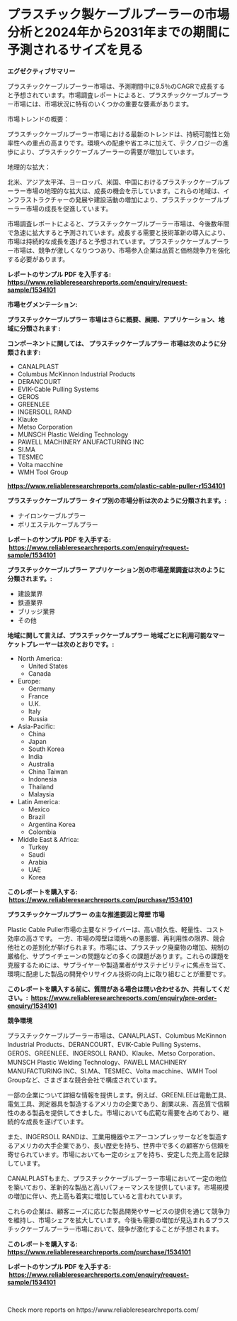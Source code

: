 <p><h1>プラスチック製ケーブルプーラーの市場分析と2024年から2031年までの期間に予測されるサイズを見る</h1></p><p><strong>エグゼクティブサマリー</strong></p>
<p><p>プラスチックケーブルプーラー市場は、予測期間中に9.5％のCAGRで成長すると予想されています。市場調査レポートによると、プラスチックケーブルプーラー市場には、市場状況に特有のいくつかの重要な要素があります。</p><p>市場トレンドの概要：</p><p>プラスチックケーブルプーラー市場における最新のトレンドは、持続可能性と効率性への重点の高まりです。環境への配慮や省エネに加えて、テクノロジーの進歩により、プラスチックケーブルプーラーの需要が増加しています。</p><p>地理的な拡大：</p><p>北米、アジア太平洋、ヨーロッパ、米国、中国におけるプラスチックケーブルプーラー市場の地理的な拡大は、成長の機会を示しています。これらの地域は、インフラストラクチャーの発展や建設活動の増加により、プラスチックケーブルプーラー市場の成長を促進しています。</p><p>市場調査レポートによると、プラスチックケーブルプーラー市場は、今後数年間で急速に拡大すると予測されています。成長する需要と技術革新の導入により、市場は持続的な成長を遂げると予想されています。プラスチックケーブルプーラー市場は、競争が激しくなりつつあり、市場参入企業は品質と価格競争力を強化する必要があります。</p></p>
<p><strong>レポートのサンプル PDF を入手する: <a href="https://www.reliableresearchreports.com/enquiry/request-sample/1534101">https://www.reliableresearchreports.com/enquiry/request-sample/1534101</a></strong></p>
<p><strong>市場セグメンテーション:</strong></p>
<p><strong> プラスチックケーブルプラー 市場はさらに概要、展開、アプリケーション、地域に分類されます :</strong></p>
<p><strong>コンポーネントに関しては、 プラスチックケーブルプラー 市場は次のように分類されます: &nbsp;</strong></p>
<p><ul><li>CANALPLAST</li><li>Columbus McKinnon Industrial Products</li><li>DERANCOURT</li><li>EVIK-Cable Pulling Systems</li><li>GEROS</li><li>GREENLEE</li><li>INGERSOLL RAND</li><li>Klauke</li><li>Metso Corporation</li><li>MUNSCH Plastic Welding Technology</li><li>PAWELL MACHINERY ANUFACTURING INC</li><li>SI.MA</li><li>TESMEC</li><li>Volta macchine</li><li>WMH Tool Group</li></ul></p>
<p><strong><a href="https://www.reliableresearchreports.com/plastic-cable-puller-r1534101">https://www.reliableresearchreports.com/plastic-cable-puller-r1534101</a></strong></p>
<p><strong> プラスチックケーブルプラー タイプ別の市場分析は次のように分類されます。:</strong></p>
<p><ul><li>ナイロンケーブルプラー</li><li>ポリエステルケーブルプラー</li></ul></p>
<p><strong>レポートのサンプル PDF を入手する: &nbsp;<a href="https://www.reliableresearchreports.com/enquiry/request-sample/1534101">https://www.reliableresearchreports.com/enquiry/request-sample/1534101</a></strong></p>
<p><strong> プラスチックケーブルプラー アプリケーション別の市場産業調査は次のように分類されます。:</strong></p>
<p><ul><li>建設業界</li><li>鉄道業界</li><li>ブリッジ業界</li><li>その他</li></ul></p>
<p><strong>地域に関して言えば、プラスチックケーブルプラー 地域ごとに利用可能なマーケットプレーヤーは次のとおりです。:</strong></p>
<p><ul>
    <li>
        North America:
        <ul>
            <li>United States</li>
            <li>Canada</li>
        </ul>
    </li>
    <li>
        Europe:
        <ul>
            <li>Germany</li>
            <li>France</li>
            <li>U.K.</li>
            <li>Italy</li>
            <li>Russia</li>
        </ul>
    </li>
    <li>
        Asia-Pacific:
        <ul>
            <li>China</li>
            <li>Japan</li>
            <li>South Korea</li>
            <li>India</li>
            <li>Australia</li>
            <li>China Taiwan</li>
            <li>Indonesia</li>
            <li>Thailand</li>
            <li>Malaysia</li>
        </ul>
    </li>
    <li>
        Latin America:
        <ul>
            <li>Mexico</li>
            <li>Brazil</li>
            <li>Argentina Korea</li>
            <li>Colombia</li>
        </ul>
    </li>
    <li>
        Middle East & Africa:
        <ul>
            <li>Turkey</li>
            <li>Saudi</li>
            <li>Arabia</li>
            <li>UAE</li>
            <li>Korea</li>
        </ul>
    </li>
    </ul></p>
<p><strong>このレポートを購入する: &nbsp;<a href="https://www.reliableresearchreports.com/purchase/1534101">https://www.reliableresearchreports.com/purchase/1534101</a></strong></p>
<p><strong>プラスチックケーブルプラー の主な推進要因と障壁 市場</strong></p>
<p><p>Plastic Cable Puller市場の主要なドライバーは、高い耐久性、軽量性、コスト効率の高さです。 一方、市場の障壁は環境への悪影響、再利用性の限界、競合他社との差別化が挙げられます。市場には、プラスチック廃棄物の増加、規制の厳格化、サプライチェーンの問題などの多くの課題があります。これらの課題を克服するためには、サプライヤーや製造業者がサステナビリティに焦点を当て、環境に配慮した製品の開発やリサイクル技術の向上に取り組むことが重要です。</p></p>
<p><strong>このレポートを購入する前に、質問がある場合は問い合わせるか、共有してください。:&nbsp; <a href="https://www.reliableresearchreports.com/enquiry/pre-order-enquiry/1534101">https://www.reliableresearchreports.com/enquiry/pre-order-enquiry/1534101</a></strong></p>
<p><strong>競争環境</strong></p>
<p><p>プラスチックケーブルプーラー市場は、CANALPLAST、Columbus McKinnon Industrial Products、DERANCOURT、EVIK-Cable Pulling Systems、GEROS、GREENLEE、INGERSOLL RAND、Klauke、Metso Corporation、MUNSCH Plastic Welding Technology、PAWELL MACHINERY MANUFACTURING INC、SI.MA、TESMEC、Volta macchine、WMH Tool Groupなど、さまざまな競合会社で構成されています。</p><p>一部の企業について詳細な情報を提供します。例えば、GREENLEEは電動工具、電気工具、測定器具を製造するアメリカの企業であり、創業以来、高品質で信頼性のある製品を提供してきました。市場においても広範な需要を占めており、継続的な成長を遂げています。</p><p>また、INGERSOLL RANDは、工業用機器やエアーコンプレッサーなどを製造するアメリカの大手企業であり、長い歴史を持ち、世界中で多くの顧客から信頼を寄せられています。市場においても一定のシェアを持ち、安定した売上高を記録しています。</p><p>CANALPLASTもまた、プラスチックケーブルプーラー市場において一定の地位を築いており、革新的な製品と高いパフォーマンスを提供しています。市場規模の増加に伴い、売上高も着実に増加していると言われています。</p><p>これらの企業は、顧客ニーズに応じた製品開発やサービスの提供を通じて競争力を維持し、市場シェアを拡大しています。今後も需要の増加が見込まれるプラスチックケーブルプーラー市場において、競争が激化することが予想されます。</p></p>
<p><strong>このレポートを購入する: &nbsp; <a href="https://www.reliableresearchreports.com/purchase/1534101">https://www.reliableresearchreports.com/purchase/1534101</a></strong></p>
<p><strong>レポートのサンプル PDF を入手する: &nbsp;<a href="https://www.reliableresearchreports.com/enquiry/request-sample/1534101">https://www.reliableresearchreports.com/enquiry/request-sample/1534101</a></strong><strong></strong></p>
<p>&nbsp;</p>
<p>Check more reports on https://www.reliableresearchreports.com/</p>